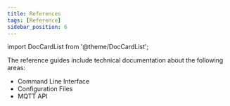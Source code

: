 ```yaml
---
title: References
tags: [Reference]
sidebar_position: 6
---
```


import DocCardList from '@theme/DocCardList';

The reference guides include technical documentation about the following areas:

- Command Line Interface
- Configuration Files
- MQTT API

<DocCardList />